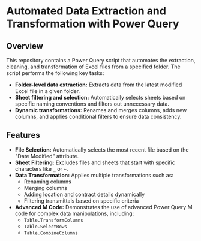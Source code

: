 # Automated Data Extraction and Transformation with Power Query

## Overview
This repository contains a Power Query script that automates the extraction, cleaning, and transformation of Excel files from a specified folder. The script performs the following key tasks:

- **Folder-level data extraction:** Extracts data from the latest modified Excel file in a given folder.
- **Sheet filtering and selection:** Automatically selects sheets based on specific naming conventions and filters out unnecessary data.
- **Dynamic transformations:** Renames and merges columns, adds new columns, and applies conditional filters to ensure data consistency.

## Features

- **File Selection:** Automatically selects the most recent file based on the "Date Modified" attribute.
- **Sheet Filtering:** Excludes files and sheets that start with specific characters like `_` or `~`.
- **Data Transformation:** Applies multiple transformations such as:
  - Renaming columns
  - Merging columns
  - Adding location and contract details dynamically
  - Filtering transmittals based on specific criteria
- **Advanced M Code:** Demonstrates the use of advanced Power Query M code for complex data manipulations, including:
  - `Table.TransformColumns`
  - `Table.SelectRows`
  - `Table.CombineColumns`
  